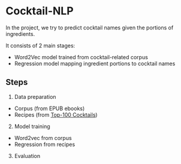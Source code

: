 # Cocktail-NLP

In the project, we try to predict cocktail names given the portions of ingredients.

It consists of 2 main stages:
- Word2Vec model trained from cocktail-related corpus
- Regression model mapping ingredient portions to cocktail names

## Steps

1. Data preparation
  - Corpus (from EPUB ebooks)
  - Recipes (from [Top-100 Cocktails][1])

2. Model training
  - Word2vec from corpus
  - Regression from recipes

3. Evaluation


[1]: https://www.socialandcocktail.co.uk/top-100-cocktails/
